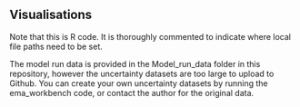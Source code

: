 ## Visualisations

Note that this is R code. It is thoroughly commented to indicate where local file paths need to be set.

The model run data is provided in the Model_run_data folder in this repository, however the uncertainty datasets are too large to upload to Github. You can create your own uncertainty datasets by running the ema_workbench code, or contact the author for the original data.
